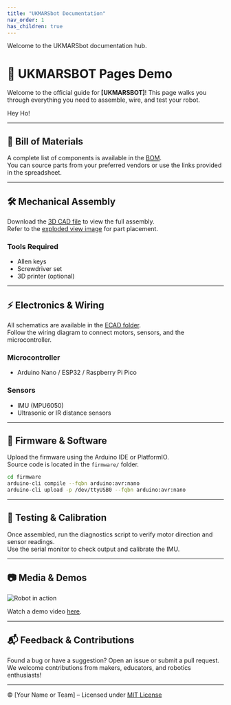 ```yaml
---
title: "UKMARSbot Documentation"
nav_order: 1
has_children: true
---
```

Welcome to the UKMARSbot documentation hub.


# 🤖 UKMARSBOT Pages Demo


Welcome to the official guide for **[UKMARSBOT]**! This page walks you through everything you need to assemble, wire, and test your robot.

Hey Ho!

---

## 🧩 Bill of Materials

A complete list of components is available in the [BOM](./bom/bom.csv).  
You can source parts from your preferred vendors or use the links provided in the spreadsheet.

---

## 🛠️ Mechanical Assembly

Download the [3D CAD file](./mechanical/assembly.step) to view the full assembly.  
Refer to the [exploded view image](./images/exploded_view.png) for part placement.

### Tools Required
- Allen keys
- Screwdriver set
- 3D printer (optional)

---

## ⚡ Electronics & Wiring

All schematics are available in the [ECAD folder](./schematics/Arduino_Nano-Rev3.2-SCH.pdf).  
Follow the wiring diagram to connect motors, sensors, and the microcontroller.

### Microcontroller
- Arduino Nano / ESP32 / Raspberry Pi Pico

### Sensors
- IMU (MPU6050)
- Ultrasonic or IR distance sensors

---

## 🧠 Firmware & Software

Upload the firmware using the Arduino IDE or PlatformIO.  
Source code is located in the `firmware/` folder.

```bash
cd firmware
arduino-cli compile --fqbn arduino:avr:nano
arduino-cli upload -p /dev/ttyUSB0 --fqbn arduino:avr:nano
```

---

## 🧪 Testing & Calibration

Once assembled, run the diagnostics script to verify motor direction and sensor readings.  
Use the serial monitor to check output and calibrate the IMU.

---

## 📷 Media & Demos

![Robot in action](./images/demo_photo.jpg)

Watch a demo video [here](https://www.youtube.com/watch?v=your-demo-link).

---

## 📬 Feedback & Contributions

Found a bug or have a suggestion? Open an issue or submit a pull request.  
We welcome contributions from makers, educators, and robotics enthusiasts!

---

© [Your Name or Team] – Licensed under [MIT License](./LICENSE)
